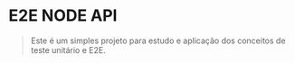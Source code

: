 # E2E NODE API

> Este é um simples projeto para estudo e aplicação dos conceitos de teste unitário e E2E.